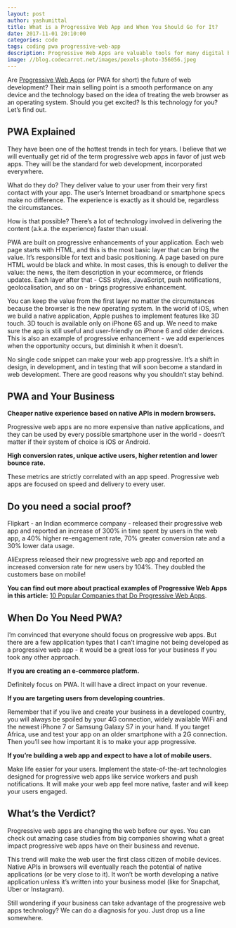 ```yaml
---
layout: post
author: yashumittal
title: What is a Progressive Web App and When You Should Go for It?
date: 2017-11-01 20:10:00
categories: code
tags: coding pwa progressive-web-app
description: Progressive Web Apps are valuable tools for many digital businesses - but some companies can gain more than others. What list are you on?
image: //blog.codecarrot.net/images/pexels-photo-356056.jpeg
---
```


Are [Progressive Web Apps](https://www.codecarrot.net/progressive-web-apps) (or PWA for short) the future of web development? Their main selling point is a smooth performance on any device and the technology based on the idea of treating the web browser as an operating system. Should you get excited? Is this technology for you? Let’s find out.

## PWA Explained

They have been one of the hottest trends in tech for years. I believe that we will eventually get rid of the term progressive web apps in favor of just web apps. They will be the standard for web development, incorporated everywhere.

What do they do? They deliver value to your user from their very first contact with your app. The user’s Internet broadband or smartphone specs make no difference. The experience is exactly as it should be, regardless the circumstances.

How is that possible? There’s a lot of technology involved in delivering the content (a.k.a. the experience) faster than usual.

PWA are built on progressive enhancements of your application. Each web page starts with HTML, and this is the most basic layer that can bring the value. It’s responsible for text and basic positioning. A page based on pure HTML would be black and white. In most cases, this is enough to deliver the value: the news, the item description in your ecommerce, or friends updates. Each layer after that - CSS styles, JavaScript, push notifications, geolocalisation, and so on - brings progressive enhancement.

You can keep the value from the first layer no matter the circumstances because the browser is the new operating system. In the world of iOS, when we build a native application, Apple pushes to implement features like 3D touch. 3D touch is available only on iPhone 6S and up. We need to make sure the app is still useful and user-friendly on iPhone 6 and older devices. This is also an example of progressive enhancement - we add experiences when the opportunity occurs, but diminish it when it doesn’t.

No single code snippet can make your web app progressive. It’s a shift in design, in development, and in testing that will soon become a standard in web development. There are good reasons why you shouldn’t stay behind.

## PWA and Your Business

**Cheaper native experience based on native APIs in modern browsers.**

Progressive web apps are no more expensive than native applications, and they can be used by every possible smartphone user in the world - doesn’t matter if their system of choice is iOS or Android.

**High conversion rates, unique active users, higher retention and lower bounce rate.**

These metrics are strictly correlated with an app speed. Progressive web apps are focused on speed and delivery to every user.

## Do you need a social proof?

Flipkart - an Indian ecommerce company - released their progressive web app and reported an increase of 300% in time spent by users in the web app, a 40% higher re-engagement rate, 70% greater conversion rate and a 30% lower data usage.

AliExpress released their new progressive web app and reported an increased conversion rate for new users by 104%. They doubled the customers base on mobile!

**You can find out more about practical examples of Progressive Web Apps in this article:** [10 Popular Companies that Do Progressive Web Apps](/10-popular-companies-that-do-progressive-web-apps).

## When Do You Need PWA?

I’m convinced that everyone should focus on progressive web apps. But there are a few application types that I can’t imagine not being developed as a progressive web app - it would be a great loss for your business if you took any other approach.

**If you are creating an e-commerce platform.**

Definitely focus on PWA. It will have a direct impact on your revenue.

**If you are targeting users from developing countries.**

Remember that if you live and create your business in a developed country, you will always be spoiled by your 4G connection, widely available WiFi and the newest iPhone 7 or Samsung Galaxy S7 in your hand. If you target Africa, use and test your app on an older smartphone with a 2G connection. Then you’ll see how important it is to make your app progressive.

**If you’re building a web app and expect to have a lot of mobile users.**

Make life easier for your users. Implement the state-of-the-art technologies designed for progressive web apps like service workers and push notifications. It will make your web app feel more native, faster and will keep your users engaged.

## What’s the Verdict?

Progressive web apps are changing the web before our eyes. You can check out amazing case studies from big companies showing what a great impact progressive web apps have on their business and revenue.

This trend will make the web user the first class citizen of mobile devices. Native APIs in browsers will eventually reach the potential of native applications (or be very close to it). It won’t be worth developing a native application unless it’s written into your business model (like for Snapchat, Uber or Instagram).

Still wondering if your business can take advantage of the progressive web apps technology? We can do a diagnosis for you. Just drop us a line somewhere.